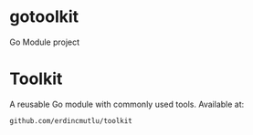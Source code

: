 # gotoolkit
Go Module project

# Toolkit
A reusable Go module with commonly used tools. Available at:

`github.com/erdincmutlu/toolkit`
